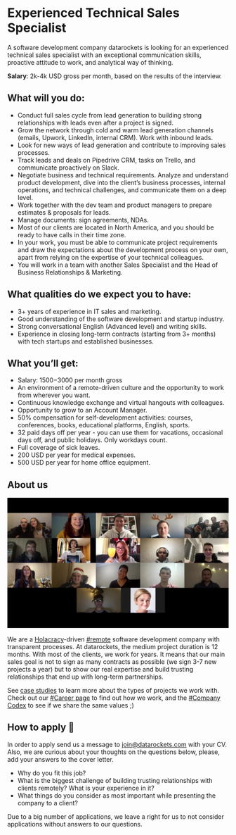 #  Experienced Technical Sales Specialist

A software development company datarockets is looking for an experienced technical sales specialist with an exceptional communication skills, proactive attitude to work, and analytical way of thinking. 

**Salary**: 2k-4k USD gross per month, based on the results of the interview.

## What will you do:

- Conduct full sales cycle from lead generation to building strong relationships with leads even after a project is signed.
- Grow the network through cold and warm lead generation channels (emails, Upwork, LinkedIn, internal CRM). Work with inbound leads.
- Look for new ways of lead generation and contribute to improving sales processes. 
- Track leads and deals on Pipedrive CRM, tasks on Trello, and communicate proactively on Slack. 
- Negotiate business and technical requirements. Analyze and understand product development, dive into the client’s business processes, internal operations, and technical challenges, and communicate them on a deep level. 
- Work together with the dev team and product managers to prepare estimates & proposals for leads.
- Manage documents: sign agreements, NDAs. 
- Most of our clients are located in North America, and you should be ready to have calls in their time zone. 
- In your work, you must be able to communicate project requirements and draw the expectations about the development process on your own, apart from relying on the expertise of your technical colleagues. 
- You will work in a team with another Sales Specialist and the Head of Business Relationships & Marketing.


## What qualities do we expect you to have:

- 3+ years of experience in IT sales and marketing. 
- Good understanding of the software development and startup industry. 
- Strong conversational English (Advanced level) and writing skills.
- Experience in closing long-term contracts (starting from 3+ months) with tech startups and established businesses.
 


## What you’ll get:

- Salary: 1500$-3000$ per month gross
- An environment of a remote-driven culture and the opportunity to work from wherever you want.
- Continuous knowledge exchange and virtual hangouts with colleagues.
- Opportunity to grow to an Account Manager.
- 50% compensation for self-development activities: courses, conferences, books, educational platforms, English, sports.
- 32 paid days off per year - you can use them for vacations, occasional days off, and public holidays. Only workdays count.
- Full coverage of sick leaves.
- 200 USD per year for medical expenses.
- 500 USD per year for home office equipment.

## About us

[![datarockets team](https://github.com/datarockets/career/blob/master/images/photo%20from%20New%20Year%20party.3.jpg)](https://www.instagram.com/datarockets/)

We are a [Holacracy](https://en.wikipedia.org/wiki/Holacracy)-driven [#remote](https://github.com/datarockets/career#remote) software development company with transparent processes. At datarockets, the medium project duration is 12 months. With most of the clients, we work for years. It means that our main sales goal is not to sign as many contracts as possible (we sign 3-7 new projects a year) but to show our real expertise and build trusting relationships that end up with long-term partnerships.

See [case studies](https://datarockets.com/case-studies/) to learn more about the types of projects we work with. Check out our [#Career page](https://github.com/datarockets/career) to find out how we work, and the [#Company Codex](https://github.com/datarockets/career#work-as-a-team-with-clients) to see if we share the same values  ;)

## How to apply 💌

In order to apply send us a message to [join@datarockets.com](mailto:join@datarockets.com) with your CV.  Also, we are curious about your thoughts on the questions below, please, add your answers to the cover letter.
- Why do you fit this job?
- What is the biggest challenge of building trusting relationships with clients remotely? What is your experience in it?
- What things do you consider as most important while presenting the company to a client?

Due to a big number of applications, we leave a right for us to not consider applications without answers to our questions.
